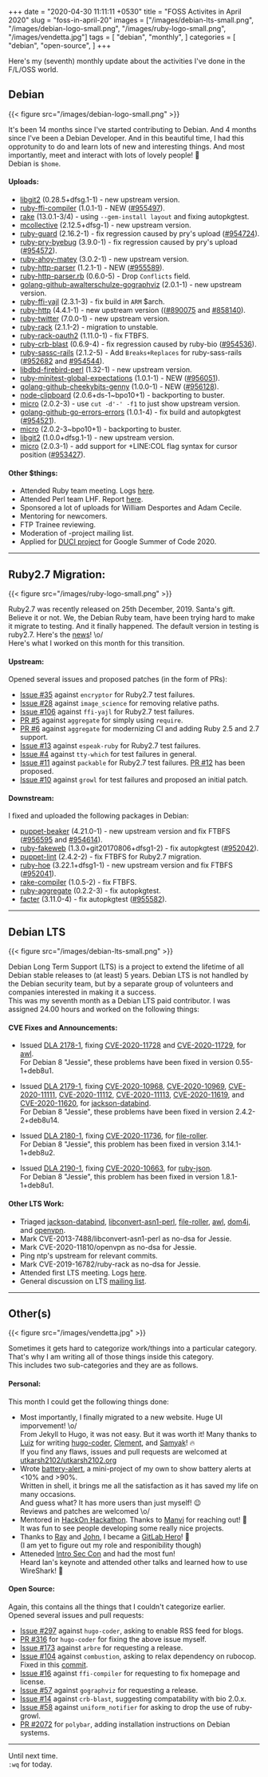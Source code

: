 +++
date = "2020-04-30 11:11:11 +0530"
title = "FOSS Activites in April 2020"
slug = "foss-in-april-20"
images = ["/images/debian-lts-small.png", "/images/debian-logo-small.png", "/images/ruby-logo-small.png", "/images/vendetta.jpg"]
tags = [
    "debian",
    "monthly",
]
categories = [
    "debian",
    "open-source",
]
+++

Here's my (seventh) monthly update about the activities I've done in the F/L/OSS world.

## Debian
{{< figure src="/images/debian-logo-small.png" >}}

It's been 14 months since I've started contributing to Debian.
And 4 months since I've been a Debian Developer. And in this beautiful time,
I had this opprotunity to do and learn lots of new and interesting things. And most
importantly, meet and interact with lots of lovely people! 💖  
Debian is `$home`.  

#### Uploads:

- [libgit2](https://tracker.debian.org/pkg/libgit2) (0.28.5+dfsg.1-1) - new upstream version.  
- [ruby-ffi-compiler](https://tracker.debian.org/pkg/ruby-ffi-compiler) (1.0.1-1) - NEW ([#955497](https://bugs.debian.org/#955497)).  
- [rake](https://tracker.debian.org/pkg/rake) (13.0.1-3/4) - using `--gem-install layout` and fixing autopkgtest.  
- [mcollective](https://tracker.debian.org/pkg/mcollective) (2.12.5+dfsg-1) - new upstream version.  
- [ruby-guard](https://tracker.debian.org/pkg/ruby-guard) (2.16.2-1) - fix regression caused by pry's upload ([#954724](https://bugs.debian.org/#954724)).  
- [ruby-pry-byebug](https://tracker.debian.org/pkg/ruby-pry-byebug) (3.9.0-1) - fix regression caused by pry's upload ([#954572](https://bugs.debian.org/#954572)).  
- [ruby-ahoy-matey](https://tracker.debian.org/pkg/ruby-ahoy-matey) (3.0.2-1) - new upstream version.  
- [ruby-http-parser](https://tracker.debian.org/pkg/ruby-http-parser) (1.2.1-1) - NEW ([#955589](https://bugs.debian.org/#955589)).  
- [ruby-http-parser.rb](https://tracker.debian.org/pkg/ruby-http-parser.rb) (0.6.0-5) - Drop `Conflicts` field.  
- [golang-github-awalterschulze-gographviz](https://tracker.debian.org/pkg/golang-github-awalterschulze-gographviz) (2.0.1-1) - new upstream version.  
- [ruby-ffi-yajl](https://tracker.debian.org/pkg/ruby-ffi-yajl) (2.3.1-3) - fix build in `ARM` $arch.  
- [ruby-http](https://tracker.debian.org/pkg/ruby-http) (4.4.1-1) - new upstream version (([#890075](https://bugs.debian.org/#890075) and [#858140](https://bugs.debian.org/#858140)).  
- [ruby-twitter](https://tracker.debian.org/pkg/ruby-twitter) (7.0.0-1) - new upstream version.  
- [ruby-rack](https://tracker.debian.org/pkg/ruby-rack) (2.1.1-2) - migration to unstable.  
- [ruby-rack-oauth2](https://tracker.debian.org/pkg/ruby-rack-oauth2) (1.11.0-1) - fix FTBFS.  
- [ruby-crb-blast](https://tracker.debian.org/pkg/ruby-crb-blast) (0.6.9-4) - fix regression caused by ruby-bio ([#954536](https://bugs.debian.org/#954536)).  
- [ruby-sassc-rails](https://tracker.debian.org/pkg/ruby-sassc-rails) (2.1.2-5) - Add `Breaks+Replaces` for ruby-sass-rails ([#952682](https://bugs.debian.org/#952682) and [#954544](https://bugs.debian.org/#954544)).  
- [libdbd-firebird-perl](https://tracker.debian.org/pkg/libdbd-firebird-perl) (1.32-1) - new upstream version.  
- [ruby-minitest-global-expectations](https://tracker.debian.org/pkg/ruby-minitest-global-expectations) (1.0.1-1) - NEW ([#956051](https://bugs.debian.org/#956051)).  
- [golang-github-cheekybits-genny](https://tracker.debian.org/pkg/golang-github-cheekybits-genny) (1.0.0-1) - NEW ([#956128](https://bugs.debian.org/#956128)).  
- [node-clipboard](https://tracker.debian.org/pkg/node-clipboard) (2.0.6+ds-1~bpo10+1) - backporting to buster.  
- [micro](https://tracker.debian.org/pkg/micro) (2.0.2-3) - use `cut -d'-' -f1` to just show upstream version.  
- [golang-github-go-errors-errors](https://tracker.debian.org/pkg/golang-github-go-errors-errors) (1.0.1-4) - fix build and autopkgtest ([#954521](https://bugs.debian.org/#954521)).  
- [micro](https://tracker.debian.org/pkg/micro) (2.0.2-3~bpo10+1) - backporting to buster.  
- [libgit2](https://tracker.debian.org/pkg/libgit2) (1.0.0+dfsg.1-1) - new upstream version.  
- [micro](https://tracker.debian.org/pkg/micro) (2.0.3-1) - add support for +LINE:COL flag syntax for cursor position ([#953427](https://bugs.debian.org/#953427)).  

#### Other $things:

- Attended Ruby team meeting. Logs [here](http://meetbot.debian.net/debian-ruby/2020/debian-ruby.2020-04-03-16.31.html).  
- Attended Perl team LHF. Report [here](https://lists.debian.org/debian-perl/2020/04/msg00014.html).  
- Sponsored a lot of uploads for William Desportes and Adam Cecile.  
- Mentoring for newcomers.  
- FTP Trainee reviewing.  
- Moderation of -project mailing list.  
- Applied for [DUCI project](https://wiki.debian.org/SummerOfCode2020/Projects/#SummerOfCode2020.2FApprovedProjects.2FUpstreamDownstreamCooperationInRuby.Upstream.2FDownstream_cooperation_in_Ruby) for Google Summer of Code 2020.  

---

## Ruby2.7 Migration:
{{< figure src="/images/ruby-logo-small.png" >}}

Ruby2.7 was recently released on 25th December, 2019. Santa's gift. Believe it or not.
We, the Debian Ruby team, have been trying hard to make it migrate to testing. And it finally happened.
The default version in testing is ruby2.7. Here's the [news](https://tracker.debian.org/news/1119524/ruby-defaults-1271-migrated-to-testing/)! \o/  
Here's what I worked on this month for this transition.  

#### Upstream:

Opened several issues and proposed patches (in the form of PRs):

- [Issue #35](https://github.com/attr-encrypted/encryptor/issues/35) against `encryptor` for Ruby2.7 test failures.  
- [Issue #28](https://github.com/seattlerb/image_science/issues/28) against `image_science` for removing relative paths.  
- [Issue #106](https://github.com/chef/ffi-yajl/issues/106) against `ffi-yajl` for Ruby2.7 test failures.  
- [PR #5](https://github.com/josephruscio/aggregate/pull/5) against `aggregate` for simply using `require`.  
- [PR #6](https://github.com/josephruscio/aggregate/pull/6) against `aggregate` for modernizing CI and adding Ruby 2.5 and 2.7 support.  
- [Issue #13](https://github.com/dejan/espeak-ruby/issues/13) against `espeak-ruby` for Ruby2.7 test failures.  
- [Issue #4](https://github.com/piotrmurach/tty-which/issues/4) against `tty-which` for test failures in general.  
- [Issue #11](https://github.com/marcandre/packable/issues/11) against `packable` for Ruby2.7 test failures. [PR #12](https://github.com/marcandre/packable/pull/12) has been proposed.  
- [Issue #10](https://github.com/tj/growl/issues/10) against `growl` for test failures and proposed an initial patch.  

#### Downstream:

I fixed and uploaded the following packages in Debian:

- [puppet-beaker](https://tracker.debian.org/pkg/puppet-beaker) (4.21.0-1) - new upstream version and fix FTBFS ([#956595](https://bugs.debian.org/#956595) and [#954614](https://bugs.debian.org/#954614)).  
- [ruby-fakeweb](https://tracker.debian.org/pkg/ruby-fakeweb) (1.3.0+git20170806+dfsg1-2) - fix autopkgtest ([#952042](https://bugs.debian.org/#952042)).  
- [puppet-lint](https://tracker.debian.org/pkg/puppet-lint) (2.4.2-2) - fix FTBFS for Ruby2.7 migration.  
- [ruby-hoe](https://tracker.debian.org/pkg/ruby-hoe) (3.22.1+dfsg1-1) - new upstream version and fix FTBFS ([#952041](https://bugs.debian.org/#952041)).  
- [rake-compiler](https://tracker.debian.org/pkg/rake-compiler) (1.0.5-2) - fix FTBFS.  
- [ruby-aggregate](https://tracker.debian.org/pkg/ruby-aggregate) (0.2.2-3) - fix autopkgtest.  
- [facter](https://tracker.debian.org/pkg/facter) (3.11.0-4) - fix autopkgtest ([#955582](https://bugs.debian.org/#955582)).  

---

## Debian LTS
{{< figure src="/images/debian-lts-small.png" >}}

Debian Long Term Support (LTS) is a project to extend the lifetime of all Debian stable releases
to (at least) 5 years. Debian LTS is not handled by the Debian security team, but by a separate group
of volunteers and companies interested in making it a success.  
This was my seventh month as a Debian LTS paid contributor. I was assigned 24.00 hours and worked on
the following things:  

#### CVE Fixes and Announcements:

- Issued [DLA 2178-1](https://lists.debian.org/debian-lts-announce/2020/04/msg00011.html), fixing [CVE-2020-11728](https://security-tracker.debian.org/tracker/CVE-2020-11728) and [CVE-2020-11729](https://security-tracker.debian.org/tracker/CVE-2020-11729), for [awl](https://tracker.debian.org/awl).  
  For Debian 8 "Jessie", these problems have been fixed in version 0.55-1+deb8u1.  

- Issued [DLA 2179-1](https://lists.debian.org/debian-lts-announce/2020/04/msg00012.html), fixing [CVE-2020-10968](https://security-tracker.debian.org/tracker/CVE-2020-10968), [CVE-2020-10969](https://security-tracker.debian.org/tracker/CVE-2020-10969), [CVE-2020-11111](https://security-tracker.debian.org/tracker/CVE-2020-11111),
  [CVE-2020-11112](https://security-tracker.debian.org/tracker/CVE-2020-11112), [CVE-2020-11113](https://security-tracker.debian.org/tracker/CVE-2020-11113), [CVE-2020-11619](https://security-tracker.debian.org/tracker/CVE-2020-11619), and [CVE-2020-11620](https://security-tracker.debian.org/tracker/CVE-2020-11620), for [jackson-databind](https://tracker.debian.org/jackson-databind).  
  For Debian 8 "Jessie", these problems have been fixed in version 2.4.2-2+deb8u14.  

- Issued [DLA 2180-1](https://lists.debian.org/debian-lts-announce/2020/04/msg00013.html), fixing [CVE-2020-11736](https://security-tracker.debian.org/tracker/CVE-2020-11736), for [file-roller](https://tracker.debian.org/file-roller).  
  For Debian 8 "Jessie", this problem has been fixed in version 3.14.1-1+deb8u2.  

- Issued [DLA 2190-1](https://lists.debian.org/debian-lts-announce/2020/04/msg00023.html), fixing [CVE-2020-10663](https://security-tracker.debian.org/tracker/CVE-2020-10663), for [ruby-json](https://tracker.debian.org/ruby-json).  
  For Debian 8 "Jessie", this problem has been fixed in version 1.8.1-1+deb8u1.  

#### Other LTS Work:

- Triaged [jackson-databind](https://tracker.debian.org/pkg/jackson-databind),
[libconvert-asn1-perl](https://tracker.debian.org/pkg/libconvert-asn1-perl),
[file-roller](https://tracker.debian.org/pkg/file-roller),
[awl](https://tracker.debian.org/pkg/awl),
[dom4j](https://tracker.debian.org/pkg/dom4j),
and [openvpn](https://tracker.debian.org/pkg/openvpn).  
- Mark CVE-2013-7488/libconvert-asn1-perl as no-dsa for Jessie.  
- Mark CVE-2020-11810/openvpn as no-dsa for Jessie.  
- Ping ntp's upstream for relevant commits.  
- Mark CVE-2019-16782/ruby-rack as no-dsa for Jessie.  
- Attended first LTS meeting. Logs [here](http://meetbot.debian.net/debian-lts/2020/debian-lts.2020-04-29-13.59.html).  
- General discussion on LTS [mailing list](https://lists.debian.org/debian-lts/2020/05/threads.html).  

---

## Other(s)
{{< figure src="/images/vendetta.jpg" >}}

Sometimes it gets hard to categorize work/things into a particular category.  
That's why I am writing all of those things inside this category.  
This includes two sub-categories and they are as follows.

#### Personal:

This month I could get the following things done:

- Most importantly, I finally migrated to a new website. Huge UI imporvement! \o/  
  From Jekyll to Hugo, it was not easy. But it was worth it! Many thanks to [Luiz](https://luizdepra.dev/) for writing [hugo-coder](https://github.com/luizdepra/hugo-coder/), [Clement](https://clementpannetier.dev/), and [Samyak](https://samyak-jn.tk/)! 🔥  
  If you find any flaws, issues and pull requests are welcomed at [utkarsh2102/utkarsh2102.org](https://github.com/utkarsh2102/utkarsh2102.org)  
- Wrote [battery-alert](https://github.com/utkarsh2102/utsh/blob/master/battery-alert.sh), a mini-project of my own to show battery alerts at <10% and >90%.  
  Written in shell, it brings me all the satisfaction as it has saved my life on many occasions.  
  And guess what? It has more users than just myself! 😉  
  Reviews and patches are welcomed \o/  
- Mentored in [HackOn Hackathon](https://twitter.com/HackOnHackathon/status/1249582939261693953). Thanks to [Manvi](https://twitter.com/manvisinghwal) for reaching out! 🤗  
  It was fun to see people developing some really nice projects.
- Thanks to [Ray](https://twitter.com/rspaik) and [John](https://twitter.com/john_cogs), I became a [GitLab Hero](https://about.gitlab.com/community/heroes/members/)! 🥳  
  (I am yet to figure out my role and responibility though)  
- Atteneded [Intro Sec Con](https://twitter.com/introseccon) and had the most fun!  
  Heard Ian's keynote and attended other talks and learned how to use WireShark! 🦈  

#### Open Source:

Again, this contains all the things that I couldn't categorize earlier.  
Opened several issues and pull requests:

- [Issue #297](https://github.com/luizdepra/hugo-coder/issues/297) against `hugo-coder`, asking to enable RSS feed for blogs.  
- [PR #316](https://github.com/luizdepra/hugo-coder/pull/316) for `hugo-coder` for fixing the above issue myself.  
- [Issue #173](https://github.com/activeadmin/arbre/issues/173) against `arbre` for requesting a release.  
- [Issue #104](https://github.com/pat/combustion/issues/104) against `combustion`, asking to relax dependency on rubocop. Fixed in this [commit](https://github.com/pat/combustion/commit/902df3252f9ae38a0f127b4ae086e0da4944b80f).  
- [Issue #16](https://github.com/ffi/ffi-compiler/issues/16) against `ffi-compiler` for requesting to fix homepage and license.  
- [Issue #57](https://github.com/awalterschulze/gographviz/issues/57) against `gographviz` for requesting a release.  
- [Issue #14](https://github.com/cboursnell/crb-blast/issues/14) against `crb-blast`, suggesting compatability with bio 2.0.x.  
- [Issue #58](https://github.com/flyerhzm/uniform_notifier/issues/58) against `uniform_notifier` for asking to drop the use of ruby-growl.  
- [PR #2072](https://github.com/polybar/polybar/pull/2072) for `polybar`, adding installation instructions on Debian systems.  

---

Until next time.  
`:wq` for today.
